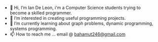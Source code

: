 - 👋 Hi, I’m Ian De Leon, i'm a Computer Science students trying to become a skilled programmer.
- 👀 I’m interested in creating useful programming projects.
- 🌱 I’m currently learning about graph problems, dynamic programming, systems programming.
- 📫 How to reach me ... email @ bahamut246@gmail.com

<!---
varb24/varb24 is a ✨ special ✨ repository because its `README.md` (this file) appears on your GitHub profile.
You can click the Preview link to take a look at your changes.
--->
